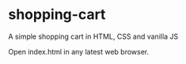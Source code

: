 # shopping-cart
A simple shopping cart in HTML, CSS and vanilla JS

Open index.html in any latest web browser.
